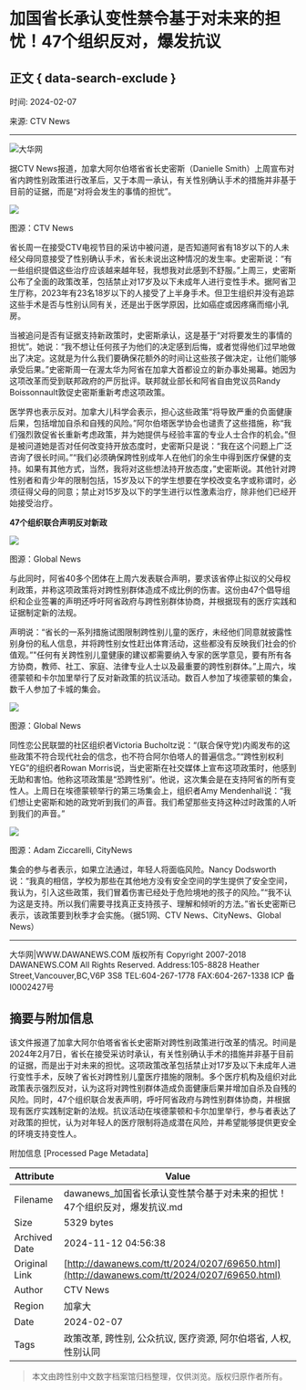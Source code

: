 # 加国省长承认变性禁令基于对未来的担忧！47个组织反对，爆发抗议

## 正文 { data-search-exclude }


时间: 2024-02-07

来源: CTV News

---

![大华网](/upload/3/2023/0717/U685P5248T3D1F8DT20230717103510.jpg)

据CTV News报道，加拿大阿尔伯塔省省长史密斯（Danielle Smith）上周宣布对省内跨性别政策进行改革后，又于本周一承认，有关性别确认手术的措施并非基于目前的证据，而是“对将会发生的事情的担忧”。

![](http://www.dawanews.com/2024/0207/U711P5248DT20240207084944.jpeg)

图源：CTV News

省长周一在接受CTV电视节目的采访中被问道，是否知道阿省有18岁以下的人未经父母同意接受了性别确认手术，省长未说出这种情况的发生率。史密斯说：“有一些组织提倡这些治疗应该越来越年轻，我想我对此感到不舒服。”上周三，史密斯公布了全面的政策改革，包括禁止对17岁及以下未成年人进行变性手术。据阿省卫生厅称，2023年有23名18岁以下的人接受了上半身手术。但卫生组织并没有追踪这些手术是否与性别认同有关，还是出于医学原因，比如癌症或因疼痛而缩小乳房。

当被追问是否有证据支持新政策时，史密斯承认，这是基于“对将要发生的事情的担忧”。她说：“我不想让任何孩子为他们的决定感到后悔，或者觉得他们过早地做出了决定。这就是为什么我们要确保花额外的时间让这些孩子做决定，让他们能够承受后果。”史密斯周一在渥太华为阿省在加拿大首都设立的新办事处揭幕。她因为这项改革而受到联邦政府的严厉批评。联邦就业部长和阿省自由党议员Randy Boissonnault敦促史密斯重新考虑这项政策。

医学界也表示反对。加拿大儿科学会表示，担心这些政策“将导致严重的负面健康后果，包括增加自杀和自残的风险。”阿尔伯塔医学协会也谴责了这些措施，称“我们强烈敦促省长重新考虑政策，并为她提供与经验丰富的专业人士合作的机会。”但是被问道她是否对任何改变持开放态度时，史密斯只是说：“我在这个问题上广泛咨询了很长时间。”“我们必须确保跨性别成年人在他们的余生中得到医疗保健的支持。如果有其他方式，当然，我将对这些想法持开放态度，”史密斯说。其他针对跨性别者和青少年的限制包括，15岁及以下的学生想要在学校改变名字或称谓时，必须征得父母的同意；禁止对15岁及以下的学生进行以性激素治疗，除非他们已经开始接受治疗。

**47个组织联合声明反对新政**

![](http://www.dawanews.com/2024/0207/U711P5248DT20240207085009.jpeg)

图源：Global News

与此同时，阿省40多个团体在上周六发表联合声明，要求该省停止拟议的父母权利政策，并称这项政策将对跨性别群体造成不成比例的伤害。这份由47个倡导组织和企业签署的声明还呼吁阿省政府与跨性别群体协商，并根据现有的医疗实践和证据制定新的法规。

声明说：“省长的一系列措施试图限制跨性别儿童的医疗，未经他们同意就披露性别身份的私人信息，并将跨性别女性赶出体育活动，这些都没有反映我们社会的价值观。”"任何有关跨性别儿童健康的建议都需要纳入专家的医学意见，要有所有各方协商，教师、社工、家庭、法律专业人士以及最重要的跨性别群体。”上周六，埃德蒙顿和卡尔加里举行了反对新政策的抗议活动。数百人参加了埃德蒙顿的集会，数千人参加了卡城的集会。

![](http://www.dawanews.com/2024/0207/U711P5248DT20240207085117.jpeg)

图源：Global News

同性恋公民联盟的社区组织者Victoria Bucholtz说：“(联合保守党)内阁发布的这些政策不符合现代社会的信念，也不符合阿尔伯塔人的普遍信念。”“跨性别权利YEG”的组织者Rowan Morris说，当史密斯在社交媒体上宣布这项政策时，他感到无助和害怕。他称这项政策是“恐跨性别”。他说，这次集会是在支持阿省的所有变性人。上周日在埃德蒙顿举行的第三场集会上，组织者Amy Mendenhall说：“我们想让史密斯和她的政党听到我们的声音。我们希望那些支持这种过时政策的人听到我们的声音。”

![](http://www.dawanews.com/2024/0207/U711P5248DT20240207085144.jpeg)

图源：Adam Ziccarelli, CityNews

集会的参与者表示，如果立法通过，年轻人将面临风险。Nancy Dodsworth 说：“我真的相信，学校为那些在其他地方没有安全空间的学生提供了安全空间，我认为，引入这些政策，我们冒着伤害已经处于危险境地的孩子的风险。”“我不认为这是支持。所以我们需要寻找真正支持孩子、理解和倾听的方法。”省长史密斯已表示，该政策要到秋季才会实施。（据51网、CTV News、CityNews、Global News）

---

大华网|WWW.DAWANEWS.COM 版权所有 Copyright 2007-2018 DAWANEWS.COM All Rights Reserved. Address:105-8828 Heather Street,Vancouver,BC,V6P 3S8 TEL:604-267-1778 FAX:604-267-1338 ICP 备 I0002427号

## 摘要与附加信息

<!-- tcd_abstract -->
该文件报道了加拿大阿尔伯塔省省长史密斯对跨性别政策进行改革的情况。时间是2024年2月7日，省长在接受采访时承认，有关性别确认手术的措施并非基于目前的证据，而是出于对未来的担忧。这项政策改革包括禁止对17岁及以下未成年人进行变性手术，反映了省长对跨性别儿童医疗措施的限制。多个医疗机构及组织对此政策表示强烈反对，认为这将对跨性别群体造成负面健康后果并增加自杀及自残的风险。同时，47个组织联合发表声明，呼吁阿省政府与跨性别群体协商，并根据现有医疗实践制定新的法规。抗议活动在埃德蒙顿和卡尔加里举行，参与者表达了对政策的担忧，认为对年轻人的医疗限制将造成潜在风险，并希望能够提供更安全的环境支持变性人。
<!-- tcd_abstract_end -->

附加信息 [Processed Page Metadata]

| Attribute       | Value                                  |
|-----------------|----------------------------------------|
| Filename        | dawanews_加国省长承认变性禁令基于对未来的担忧！47个组织反对，爆发抗议.md                             |
| Size            | 5329 bytes                           |
| Archived Date   | 2024-11-12 04:56:38                             |
| Original Link   | [http://dawanews.com/tt/2024/0207/69650.html](http://dawanews.com/tt/2024/0207/69650.html)                       |
| Author          | CTV News                               |
| Region          |加拿大                               |
| Date            | 2024-02-07                                 |
| Tags            | 政策改革, 跨性别, 公众抗议, 医疗资源, 阿尔伯塔省, 人权, 性别认同                                 |
>
> 本文由跨性别中文数字档案馆归档整理，仅供浏览。版权归原作者所有。
>